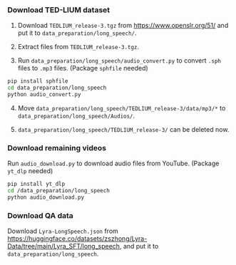 ### Download TED-LIUM dataset

1. Download `TEDLIUM_release-3.tgz` from https://www.openslr.org/51/ and put it to `data_preparation/long_speech/`.

2. Extract files from `TEDLIUM_release-3.tgz`.

3. Run `data_preparation/long_speech/audio_convert.py` to convert `.sph` files to `.mp3` files. (Package `sphfile` needed)

```bash
pip install sphfile
cd data_preparation/long_speech
python audio_convert.py
```

4. Move `data_preparation/long_speech/TEDLIUM_release-3/data/mp3/*` to `data_preparation/long_speech/Audios/`.

5. `data_preparation/long_speech/TEDLIUM_release-3/` can be deleted now.

### Download remaining videos

Run `audio_download.py` to download audio files from YouTube. (Package `yt_dlp` needed)

```bash
pip install yt_dlp
cd /data_preparation/long_speech
python audio_download.py
```

### Download QA data

Download `Lyra-LongSpeech.json` from https://huggingface.co/datasets/zszhong/Lyra-Data/tree/main/Lyra_SFT/long_speech, and put it to `data_preparation/long_speech`.

